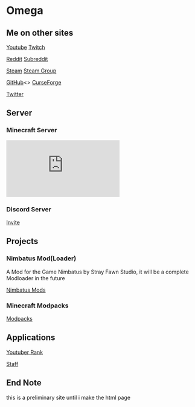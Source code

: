 # Omega

## Me on other sites
[Youtube](https://www.youtube.com/channel/UCaoizWP6Ab0v03viO43ZDSg)
[Twitch](https://www.twitch.tv/omegarogue)

[Reddit](https://www.reddit.com/user/0megaRogue)
[Subreddit](https://www.reddit.com/r/OmegaVoid)

[Steam](https://steamcommunity.com/id/OmegaRogue2/)
[Steam Group](https://steamcommunity.com/groups/OmegaRoguesGroup)

[GitHub](https://github.com/OmegaRogue)<>
[CurseForge](https://minecraft.curseforge.com/members/OmegaRogue)

[Twitter](https://twitter.com/OmegaRogue1)

## Server
### Minecraft Server
![Banner](https://panel.minecraft-host24.de/multicraft/index.php?r=status/45458.png)
### Discord Server
[Invite](https://discord.gg/9WabdqP)
## Projects
### Nimbatus Mod(Loader)
A Mod for the Game Nimbatus by Stray Fawn Studio, it will be a complete Modloader in the future

[Nimbatus Mods](https://github.com/OmegaRogue/Nimbatus-Mods)
### Minecraft Modpacks
[Modpacks](https://minecraft.curseforge.com/members/OmegaRogue/projects)

## Applications
[Youtuber Rank](https://docs.google.com/forms/d/1GFXSSfgyYl-RpAWPx3ONiqL6gQ1rmTk1OC3_Sus71eE)

[Staff](https://docs.google.com/forms/d/1LHtbVgxwG_5PUrXo0-NcZHxH9jLvnhKSu5W4977anlo)

## End Note
this is a preliminary site until i make the html page